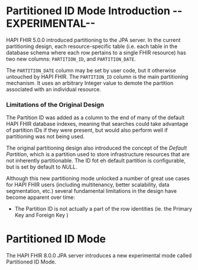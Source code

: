 # Partitioned ID Mode Introduction --EXPERIMENTAL--

HAPI FHIR 5.0.0 introduced partitioning to the JPA server. In the current partitioning design, each resource-specific table (i.e. each table in the database schema where each row pertains to a single FHIR resource) has two new columns: `PARTITION_ID`, and `PARTITION_DATE`.

The `PARTITION_DATE` column may be set by user code, but it otherwise untouched by HAPI FHIR. The `PARTITION_ID` column is the main partitioning mechanism. It uses an arbitrary Integer value to demote the partition associated with an individual resource.

### Limitations of the Original Design

The Partition ID was added as a column to the end of many of the default HAPI FHIR database indexes, meaning that searches could take advantage of partition IDs if they were present, but would also perform well if partitioning was not being used. 

The original partitioning design also introduced the concept of the _Default Partition_, which is a partition used to store infrastructure resources that are not inherently partitionable. The ID fot eh default partition is configurable, but is set by default to _NULL_.

Although this new partitioning mode unlocked a number of great use cases for HAPI FHIR users (including multitenancy, better scalability, data segmentation, etc.) several fundamental limitations in the design have become apparent over time:

* The Partition ID is not actually a part of the row identities (ie. the Primary Key and Foreign Key )

# Partitioned ID Mode

The HAPI FHIR 8.0.0 JPA server introduces a new experimental mode called Partitioned ID Mode.

